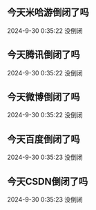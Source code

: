 ## 今天米哈游倒闭了吗

2024-9-30 0:35:22 没倒闭

## 今天腾讯倒闭了吗

2024-9-30 0:35:22 没倒闭

## 今天微博倒闭了吗

2024-9-30 0:35:22 没倒闭

## 今天百度倒闭了吗

2024-9-30 0:35:23 没倒闭

## 今天CSDN倒闭了吗

2024-9-30 0:35:23 没倒闭

